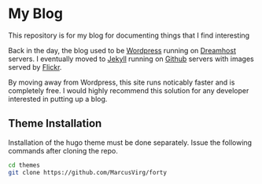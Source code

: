 # My Blog

This repository is for my blog for documenting things that I find interesting

Back in the day, the blog used to be [Wordpress](http://wordpress.com/) running on [Dreamhost](http://dreamhost.com/) servers. I eventually moved to [Jekyll](https://github.com/mojombo/jekyll) running on [Github](http://github.com/) servers with images served by [Flickr](http://flickr.com/).

By moving away from Wordpress, this site runs noticably faster and is completely free. I would highly recommend this solution for any developer interested in putting up a blog.

## Theme Installation

Installation of the hugo theme must be done separately.  Issue the following commands after cloning the repo.

```bash
cd themes
git clone https://github.com/MarcusVirg/forty
```
